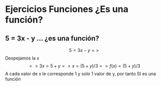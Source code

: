 # Ejercicios Funciones ¿Es una función?

## 5 = 3x - y ... ¿es una función?

$$5 = 3x - y =>$$
Despejamos la x $$=> 3x = 5 + y => x = (5 + y) / 3 => f(x) = (5+y)/3 $$
A cada valor de x le corresponde 1 y solo 1 valor de y, por tanto SI es una función